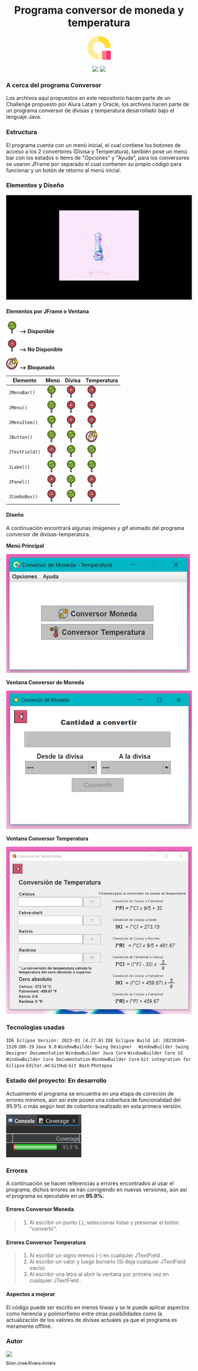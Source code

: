 <h1 align="center"> Programa conversor de moneda y temperatura </h1>

<p align="center"> <img src="https://raw.githubusercontent.com/elianriveraa/Conversor-Moneda-Temperatura/master/bin/iconos64/abstract.png"> </p>

<p align="center">
<img src="https://img.shields.io/badge/STATUS-EN%20DESAROLLO-green">
<img src="https://img.shields.io/badge/VersiónS-1.0-yellow">
</p>

### A cerca del programa Conversor
Los archivos aquí propuestos en este repositorio hacen parte de un Challenge propuesto por Alura Latam y Oracle, los archivos hacen parte de un programa conversor de divisas y temperatura desarrollado bajo el lenguaje Java.

### Estructura

El programa cuenta con un menú inicial, el cual contiene los botones de acceso a los 2 convertores (Divisa y Temperatura), también pose un menú bar con los estados o items de "Opciones" y "Ayuda", para los conversores se usaron JFrame por separado el cual contienen su propio código para funcionar y un botón de retorno al menú inicial.

### Elementos y Diseño

![](https://raw.githubusercontent.com/elianriveraa/Conversor-Moneda-Temperatura/master/bin/Imagenes%20y%20gif/Programa-Conversor.gif)

#### Elementos por JFrame o Ventana
![](https://raw.githubusercontent.com/elianriveraa/Conversor-Moneda-Temperatura/master/bin/Imagenes%20y%20gif/si.png) **--> Disponible**

![](https://raw.githubusercontent.com/elianriveraa/Conversor-Moneda-Temperatura/master/bin/Imagenes%20y%20gif/no.png) **--> No Disponible**

![](https://raw.githubusercontent.com/elianriveraa/Conversor-Moneda-Temperatura/master/bin/Imagenes%20y%20gif/restriccion.png) **--> Bloqueado**

| Elemento| Menú |Divisa |Temperatura|
| ------------- | ----------- | ------------- | ----------- |
| `JMenuBar()`  | ![](https://raw.githubusercontent.com/elianriveraa/Conversor-Moneda-Temperatura/master/bin/Imagenes%20y%20gif/si.png)| ![](https://raw.githubusercontent.com/elianriveraa/Conversor-Moneda-Temperatura/master/bin/Imagenes%20y%20gif/no.png)| ![](https://raw.githubusercontent.com/elianriveraa/Conversor-Moneda-Temperatura/master/bin/Imagenes%20y%20gif/no.png)|
| `JMenu()` | ![](https://raw.githubusercontent.com/elianriveraa/Conversor-Moneda-Temperatura/master/bin/Imagenes%20y%20gif/si.png)| ![](https://raw.githubusercontent.com/elianriveraa/Conversor-Moneda-Temperatura/master/bin/Imagenes%20y%20gif/no.png)| ![](https://raw.githubusercontent.com/elianriveraa/Conversor-Moneda-Temperatura/master/bin/Imagenes%20y%20gif/no.png)|
| `JMenuItem()`  | ![](https://raw.githubusercontent.com/elianriveraa/Conversor-Moneda-Temperatura/master/bin/Imagenes%20y%20gif/si.png)| ![](https://raw.githubusercontent.com/elianriveraa/Conversor-Moneda-Temperatura/master/bin/Imagenes%20y%20gif/no.png)| ![](https://raw.githubusercontent.com/elianriveraa/Conversor-Moneda-Temperatura/master/bin/Imagenes%20y%20gif/no.png)|
| `JButton()`  | ![](https://raw.githubusercontent.com/elianriveraa/Conversor-Moneda-Temperatura/master/bin/Imagenes%20y%20gif/si.png)| ![](https://raw.githubusercontent.com/elianriveraa/Conversor-Moneda-Temperatura/master/bin/Imagenes%20y%20gif/si.png)| ![](https://raw.githubusercontent.com/elianriveraa/Conversor-Moneda-Temperatura/master/bin/Imagenes%20y%20gif/restriccion.png)|
| `JTextField()` | ![](https://raw.githubusercontent.com/elianriveraa/Conversor-Moneda-Temperatura/master/bin/Imagenes%20y%20gif/no.png) | ![](https://raw.githubusercontent.com/elianriveraa/Conversor-Moneda-Temperatura/master/bin/Imagenes%20y%20gif/si.png) | ![](https://raw.githubusercontent.com/elianriveraa/Conversor-Moneda-Temperatura/master/bin/Imagenes%20y%20gif/si.png) |
| `JLabel()` | ![](https://raw.githubusercontent.com/elianriveraa/Conversor-Moneda-Temperatura/master/bin/Imagenes%20y%20gif/si.png) |![](https://raw.githubusercontent.com/elianriveraa/Conversor-Moneda-Temperatura/master/bin/Imagenes%20y%20gif/si.png) | ![](https://raw.githubusercontent.com/elianriveraa/Conversor-Moneda-Temperatura/master/bin/Imagenes%20y%20gif/si.png) |
| `JPanel()` | ![](https://raw.githubusercontent.com/elianriveraa/Conversor-Moneda-Temperatura/master/bin/Imagenes%20y%20gif/no.png) | ![](https://raw.githubusercontent.com/elianriveraa/Conversor-Moneda-Temperatura/master/bin/Imagenes%20y%20gif/si.png) | ![](https://raw.githubusercontent.com/elianriveraa/Conversor-Moneda-Temperatura/master/bin/Imagenes%20y%20gif/no.png) |
| `JComboBox()` | ![](https://raw.githubusercontent.com/elianriveraa/Conversor-Moneda-Temperatura/master/bin/Imagenes%20y%20gif/no.png) | ![](https://raw.githubusercontent.com/elianriveraa/Conversor-Moneda-Temperatura/master/bin/Imagenes%20y%20gif/si.png) | ![](https://raw.githubusercontent.com/elianriveraa/Conversor-Moneda-Temperatura/master/bin/Imagenes%20y%20gif/no.png) |

#### Diseño
A continuación encontrará algunas imágenes y gif animado del programa conversor de divisas-temperatura.

**Menú Principal**

![](https://raw.githubusercontent.com/elianriveraa/Conversor-Moneda-Temperatura/master/bin/Imagenes%20y%20gif/menu.jpg)

**Ventana Conversor de Moneda**

![](https://raw.githubusercontent.com/elianriveraa/Conversor-Moneda-Temperatura/master/bin/Imagenes%20y%20gif/Moneda.jpg)

**Ventana Conversor Temperatura**

![](https://raw.githubusercontent.com/elianriveraa/Conversor-Moneda-Temperatura/master/bin/Imagenes%20y%20gif/Temperatura.jpg)

### Tecnologias usadas
`IDE Eclipse Versión: 2023-03 (4.27.0)` `IDE Eclipse Build id: 20230309-1520` `JDK-19` `Java 8.0` `WindowBuilder Swing Designer` `  WindowBuilder Swing Designer Documentation` `WindowBuilder Java Core` `WindowBuilder Core UI` `WindowBuilder Core Documentation` `WindowBuilder Core` `Git integration for Eclipse` `Editor.md` `GitHub` `Git Bash` `Photopea`

### Estado del proyecto: En desarrollo

Actualmente el programa se encuentra en una etapa de correción de errores minimos, aún así este posee una cobertura de funcionalidad del 95.9% o más según test de cobertura realizado en esta primera versión.

![](https://raw.githubusercontent.com/elianriveraa/Conversor-Moneda-Temperatura/master/bin/Imagenes%20y%20gif/Cobertura.jpg)

### Errores
A continuación se hacen referencias a errores encontrados al usar el programa, dichos errores se irán corrigiendo en nuevas versiones, aún así el programa es ejecutable en un **95.9%.**
#### Errores Conversor Moneda
> 1) Al escribir un punto (.), seleccionar listas y presionar el botón "convertir".

#### Errores Conversor Temperatura
> 1) Al escribir un signo menos (-) en cualquier JTextField .
> 2) Al escribir un valor y luego borrarlo (Si deja cualquier JTextField vacío).
> 3) Al escribir una letra al abrir la ventana por primera vez en cualquier JTextField .

#### Aspectos a mejorar
El código puede ser escrito en menos lineas y se le puede aplicar aspectos como herencia y polimorfismo entre otras posibilidades como la actualización de los valores de divisas actuales ya que el programa es meramente offline.

### Autor

 [<img src="https://avatars.githubusercontent.com/u/119073104?s=400&u=f873d67e76452c8f7b7aef957587abc9329b0605&v=4" width=115><br><sub>Elian José Rivera Arrieta</sub>](https://github.com/elianriveraa)
